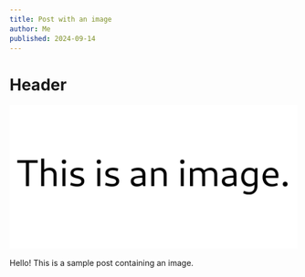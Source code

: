 ```yaml
---
title: Post with an image
author: Me
published: 2024-09-14
---
```


# Header

![Sample image](image.png)

Hello! This is a sample post containing an image.
